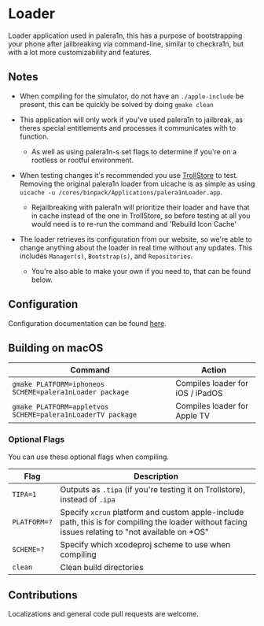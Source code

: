 # Loader
Loader application used in palera1n, this has a purpose of bootstrapping your phone after jailbreaking via command-line, similar to checkra1n, but with a lot more customizability and features.

## Notes
- When compiling for the simulator, do not have an `./apple-include` be present, this can be quickly be solved by doing `gmake clean`

- This application will only work if you've used palera1n to jailbreak, as theres special entitlements and processes it communicates with to function.
    - As well as using palera1n-s set flags to determine if you're on a rootless or rootful environment.

- When testing changes it's recommended you use [TrollStore](https://github.com/opa334/TrollStore) to test. Removing the original palera1n loader from uicache is as simple as using `uicache -u /cores/binpack/Applications/palera1nLoader.app`.
    - Rejailbreaking with palera1n will prioritize their loader and have that in cache instead of the one in TrollStore, so before testing at all you would need is to re-run the command and 'Rebuild Icon Cache'
    
- The loader retrieves its configuration from our website, so we're able to change anything about the loader in real time without any updates. This includes `Manager(s)`, `Bootstrap(s)`, and `Repositories`.
    - You're also able to make your own if you need to, that can be found below.

## Configuration
Configuration documentation can be found [here](https://github.com/palera1n/loader/blob/2.0/docs/Configuration.md).

## Building on macOS
| Command                                                    | Action                                     | 
| ---------------                                            | ------------------------------------------ |
| `gmake PLATFORM=iphoneos SCHEME=palera1nLoader package`    | Compiles loader for iOS / iPadOS           |
| `gmake PLATFORM=appletvos SCHEME=palera1nLoaderTV package` | Compiles loader for Apple TV               |

### Optional Flags
You can use these optional flags when compiling.

| Flag       | Description                           |
| ---------- | ------------------------------------- |
| `TIPA=1`   | Outputs as `.tipa` (if you're testing it on Trollstore), instead of `.ipa`  |
|`PLATFORM=?`| Specify `xcrun` platform and custom apple-include path, this is for compiling the loader without facing issues relating to "not available on *OS" |
| `SCHEME=?` | Specify which xcodeproj scheme to use when compiling |
| `clean`    | Clean build directories |

## Contributions
Localizations and general code pull requests are welcome.
